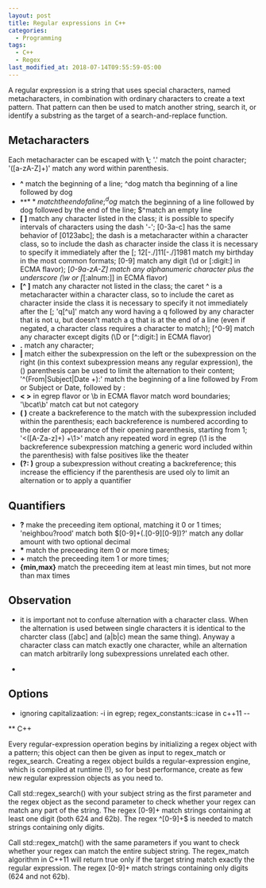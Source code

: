```yaml
---
layout: post
title: Regular expressions in C++
categories:
  - Programming
tags:
  - C++
  - Regex
last_modified_at: 2018-07-14T09:55:59-05:00
---
```


A regular expression is a string that uses special characters, named metacharacters, in combination with ordinary characters to create a text pattern. That pattern can then be used to match another string, search it, or identify a substring as the target of a search-and-replace function.

## Metacharacters

Each metacharacter can be escaped with **\\**; \'\.\' match the point character; \'\([a-zA-Z]+\)\' match any word within parenthesis.

* **^** match the beginning of a line; ^dog match tha beginning of a line followed by dog
* **$** match the end of a line ; ^dog$ match the beginning of a line followed by dog followed by the end of the line; $^match an empty line
* **\[ \]** match any character listed in the class; it is possible to specify intervals of characters using the dash '-'; [0-3a-c] has the same behavior of [0123abc]; the dash
  is a metacharacter within a character class, so to include the dash as character inside the class it is necessary to specify it immediately after the [; 12[-./]11[-./]1981
  match my birthday in the most common formats; [0-9] match any digit (\d or [:digit:] in ECMA flavor); [_0-9a-zA-Z] match any alphanumeric character plus the underscore
  (\w or [_[:alnum:]] in ECMA flavor)
* **\[^ \]** match any character not listed in the class; the caret ^ is a metacharacter within a character class, so to include the caret  as character inside the class
  it is necessary to specify it not immediately after the [; 'q[^u]' match any word having a q followed by any character that is not u, but doesn't match a q that is at
  the end of a line (even if negated, a character class requires a character to match);  [^0-9] match any character except digits (\D or [^:digit:] in ECMA flavor)
* **.** match any character; 
* **\|** match either the subexpression on the left or the subexpression on the right (in this context subexpression means any regular expression), the () parenthesis can be used
  to limit the alternation to their content; '^(From|Subject|Date +):' match the beginning of a line followed by From or Subject or Date, followed by :
* **\< \>** in egrep flavor or \b in ECMA flavor match word boundaries; '\bcat\b' match cat but not category
* **\( \)** create a backreference to the match with the subexpression included within the parenthesis; each backreference is numbered according to the order of appearance of their
  opening parenthesis, starting from 1; '\<([A-Za-z]+) +\1\>' match any repeated word in egrep (\1 is the backreference subexpression matching a generic word included within
  the parenthesis) with false positives like the theater
* **\(?: \)** group a subexpression without creating a backreference; this increase the efficiency if the parenthesis are used oly to limit an alternation or to apply a quantifier

## Quantifiers

* **?** make the preceeding item optional, matching it 0 or 1 times; 'neighbou?rood' match both \$[0-9]+(\.[0-9][0-9])?' match any dollar amount with two optional decimal
* **\*** match the preceeding item 0 or more times;
* **\+** match the preceeding item 1 or more times;
* **\{min,max\}** match the preceeding item at least min times, but not more than max times

## Observation

* it is important not to confuse alternation with a character class. When the alternation is used between single characters it is identical to the charcter class ([abc] and
  (a|b|c) mean the same thing). Anyway a character class can match exactly one character, while an alternation can match arbitrarily long subexpressions unrelated each other.

* 

## Options

* ignoring capitalizaation: -i in egrep; regex_constants::icase in c++11 
--

[comment]: # (http://www.informit.com/articles/article.aspx?p=2079020)

[comment]: # (https://solarianprogrammer.com/2011/10/12/cpp-11-regex-tutorial/)

[comment]: # (https://www.geeksforgeeks.org/regex-regular-expression-in-c/)

[comment]: # (https://stackoverflow.com/questions/30921932/understanding-c-regex-by-a-simple-example/30922295)

[comment]: # (https://objectcomputing.com/resources/publications/sett/july-2013-c11-regex-library/)

[comment]: # (https://www.regular-expressions.info/stdregex.html)

[comment]: # (http://www.rexegg.com/regex-uses.html uses, applications)

** C++

Every regular-expression operation begins by initializing a regex object with a pattern; this object can then be given as input to regex_match or regex_search. Creating a regex object builds a regular-expression engine, which is compiled at runtime (!), so for best performance, create as few new regular expression objects as you need to.

Call std::regex_search() with your subject string as the first parameter and the regex object as the second parameter 
to check whether your regex can match any part of the string. The regex [0-9]+ match strings containing at least one digit (both 624 and 62b). The regex
^[0-9]+$ is needed to match strings containing only digits.  

Call std::regex_match() with the same parameters if you want to check whether your regex can match the entire subject string. The regex_match algorithm in C++11
will return true only if the target string match exactly the regular expression. The regex [0-9]+ match strings containing only digits (624 and not 62b).
